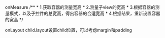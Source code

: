 onMeasure
        /**
         *  1.获取容器的测量宽高
         *  2.测量子view的宽高
         *  3.根据容器的测量模式，以及子控件的总宽高，得出容器的合适宽高
         *  4.根据结果，重新设置容器的宽高
         */

onLayout
   child.layout设置child位置，可以考虑margin和padding